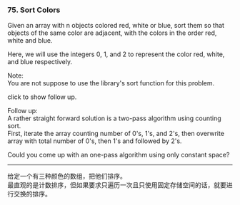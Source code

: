 ### 75. Sort Colors

Given an array with n objects colored red, white or blue, sort them so that objects of the same color are adjacent, with the colors in the order red, white and blue.

Here, we will use the integers 0, 1, and 2 to represent the color red, white, and blue respectively.

Note:    
You are not suppose to use the library's sort function for this problem.

click to show follow up.

Follow up:    
A rather straight forward solution is a two-pass algorithm using counting sort.    
First, iterate the array counting number of 0's, 1's, and 2's, then overwrite array with total number of 0's, then 1's and followed by 2's.

Could you come up with an one-pass algorithm using only constant space?

* * *

给定一个有三种颜色的数组，把他们排序。   
最直观的是计数排序，但如果要求只遍历一次且只使用固定存储空间的话，就要进行交换的排序。    


